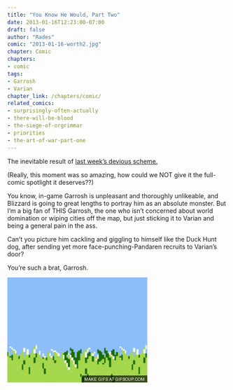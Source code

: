 ```yaml
---
title: "You Know He Would, Part Two"
date: 2013-01-16T12:23:00-07:00
draft: false
author: "Rades"
comic: "2013-01-16-worth2.jpg"
chapter: Comic
chapters:
- comic
tags:
- Garrosh
- Varian
chapter_link: /chapters/comic/
related_comics: 
- surprisingly-often-actually
- there-will-be-blood
- the-siege-of-orgrimmar
- priorities
- the-art-of-war-part-one
---
```


The inevitable result of [last week’s devious scheme.](/comic/you-know-he-would-too)


(Really, this moment was so amazing, how could we NOT give it the full-comic spotlight it deserves??)


You know, in-game Garrosh is unpleasant and thoroughly unlikeable, and Blizzard is going to great lengths to portray him as an absolute monster. But I’m a big fan of THIS Garrosh, the one who isn’t concerned about world domination or wiping cities off the map, but just sticking it to Varian and being a general pain in the ass. 


Can’t you picture him cackling and giggling to himself like the Duck Hunt dog, after sending yet more face-punching-Pandaren recruits to Varian’s door? 


You’re such a brat, Garrosh.


!["The dog from Duck Hunt"](/images/post-images/1271203_o.gif)

